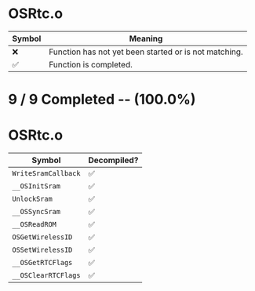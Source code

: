 # OSRtc.o
| Symbol | Meaning 
| ------------- | ------------- 
| :x: | Function has not yet been started or is not matching. 
| :white_check_mark: | Function is completed. 


# 9 / 9 Completed -- (100.0%)
# OSRtc.o
| Symbol | Decompiled? |
| ------------- | ------------- |
| `WriteSramCallback` | :white_check_mark: |
| `__OSInitSram` | :white_check_mark: |
| `UnlockSram` | :white_check_mark: |
| `__OSSyncSram` | :white_check_mark: |
| `__OSReadROM` | :white_check_mark: |
| `OSGetWirelessID` | :white_check_mark: |
| `OSSetWirelessID` | :white_check_mark: |
| `__OSGetRTCFlags` | :white_check_mark: |
| `__OSClearRTCFlags` | :white_check_mark: |
